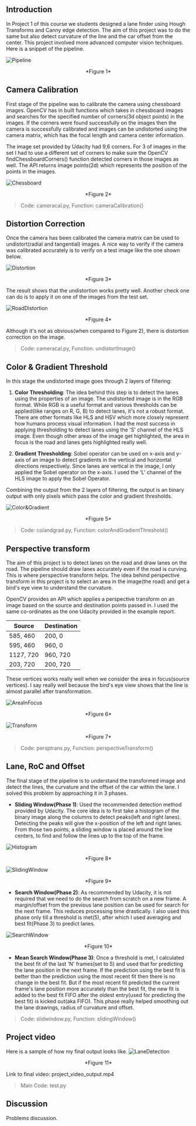 ## Introduction
In Project 1 of this course we students designed a lane finder using Hough Transforms and Canny edge detection. The aim of this project was to do the same but also detect curvature of the line and the car offset from the center. This project involved more advanced computer vision techniques. Here is a snippet of the pipeline.
 
![Pipeline](report/Pipeline.jpg)
<p align="center">
*Figure 1*

## Camera Calibration
First stage of the pipeline was to calibrate the camera using chessboard images. OpenCV has in built functions which takes in chessboard images and searches for the specified number of corners(3d object points) in the images. If the corners were found successfully on the images then the camera is successfully calibrated and images can be undistorted using the camera matrix, which has the focal length and camera center information.

The image set provided by Udacity had 9,6 corners. For 3 of images in the set I had to use a different set of corners to make sure the OpenCV findChessboardCorners() function detected corners in those 
images as well. The API returns image points(2d) which represents the position of the points in the images.

![Chessboard](report/Chessboard.jpg)
<p align="center">
*Figure 2*

> Code: cameracal.py, Function: cameraCalibration()

## Distortion Correction 
Once the camera has been calibrated the camera matrix can be used to undistort(radial and tangential) images. A nice way to verify if the camera was calibrated accurately is to verify on a test image like the one shown below. 

![Distortion](report/Distortion.jpg)
<p align="center">
*Figure 3*

The result shows that the undistortion works pretty well. Another check one can do is to apply it on one of the images from the test set.

![RoadDistortion](report/RoadDistortion.jpg)
<p align="center">
*Figure 4*

Although it's not as obvious(when compared to Figure 2), there is distortion correction on the image.

> Code: cameracal.py, Function: undistortImage()

## Color & Gradient Threshold
In this stage the undistorted image goes through 2 layers of filtering:

1. **Color Thresholding**: The idea behind this step is to detect the lanes using the properties of an image. The undistorted image is in the RGB format. While RGB is a useful format and various thresholds can be applied(like ranges on R, G, B) to detect lanes, it's not a robust format. There are other formats like HLS and HSV which more closely represent how humans process visual information. I had the most success in applying thresholding to detect lanes using the 'S' channel of the HLS image. Even though other areas of the image get highlighted, the area in focus is the road and lanes gets highlighted really well. 

2. **Gradient Thresholding**: Sobel operator can be used on x-axis and y-axis of an image to detect gradients in the vertical and horizontal directions respectively. Since lanes are vertical in the image, I only applied the Sobel operator on the x-axis. I used the 'L' channel of the HLS image to apply the Sobel Operator. 

Combining the output from the 2 layers of filtering, the output is an binary output with only pixels which pass the color and gradient thresholds. 

![Color&Gradient](report/Color&Gradient.jpg)
<p align="center">
*Figure 5*

> Code: colandgrad.py, Function: colorAndGradientThreshold()

## Perspective transform
The aim of this project is to detect lanes on the road and draw lanes on the road. The pipeline should draw lanes accurately even if the road is curving. This is where perspective transform helps. The idea behind perspective transform in this project is to select an area in the image(the road) and get a bird's eye view to understand the curvature. 

OpenCV provides an API which applies a perspective transform on an image based on the source and destination points passed in. I used the same co-ordinates as the one Udacity provided in the example report.

| Source | Destination |
| --- | --- |
| 585, 460 | 200, 0 |
| 595, 460 | 960, 0 |
| 1127, 720 | 960, 720 |
| 203, 720 | 200, 720 |

These vertices works really well when we consider the area in focus(source vertices). I say really well because the bird's eye view shows that the line is almost parallel after transformation. 
 
![AreaInFocus](report/AreaInFocus.jpg)
<p align="center">
*Figure 6*

![Transform](report/Transform.jpg)
<p align="center">
*Figure 7*

> Code: persptrans.py, Function: perspectiveTransform()

## Lane, RoC and Offset
The final stage of the pipeline is to understand the transformed image and detect the lines, the curvature and the offset of the car within the lane. I solved this problem by approaching it in 3 phases.

* **Sliding Window(Phase 1)**: Used the recommended detection method provided by Udacity. The core idea is to first take a histogram of the binary image along the columns to detect peaks(left and right lanes). Detecting the peaks will give the x-position of the left and right lanes. From those two points, a sliding window is placed around the line centers, to find and follow the lines up to the top of the frame. 

![Histogram](report/Histogram.jpg)
<p align="center">
*Figure 8*

![SlidingWindow](report/SlidingWindow.jpg)
<p align="center">
*Figure 9*

* **Search Window(Phase 2)**: As recommended by Udacity, it is not required that we need to do the search from scratch on a new frame. A margin/offset from the previous lane position can be used for search for the next frame. This reduces processing time drastically. I also used this phase only till a threshold is met(5), after which I used averaging and best fit(Phase 3) to predict lanes.

![SearchWindow](report/SearchWindow.jpg)
<p align="center">
*Figure 10*

* **Mean Search Window(Phase 3)**: Once a threshold is met, I calculated the best fit of the last 'N' frames(set to 5) and used that for predicting the lane position in the next frame. If the prediction using the best fit is better than the prediction using the most recent fit then there is no change in the best fit. But if the most recent fit predicted the current frame's lane position more accurately than the best fit, the new fit is added to the best fit FIFO after the oldest entry(used for predicting the best fit) is kicked out(aka FIFO). This phase really helped smoothing out the lane drawings, radius of curvature and offset.

> Code: slidwindow.py, Function: slidingWindow()

## Project video
Here is a sample of how my final output looks like. 
![LaneDetection](report/LaneDetection.jpg)
<p align="center">
*Figure 11*

Link to final video: project_video_output.mp4

> Main Code: test.py
 
## Discussion
Problems discussion. 
